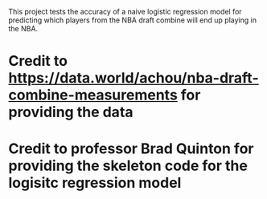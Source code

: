 This project tests the accuracy of a naive logistic regression model for predicting which players from the NBA draft combine will end up playing in the NBA.

# Credit to https://data.world/achou/nba-draft-combine-measurements for providing the data
# Credit to professor Brad Quinton for providing the skeleton code for the logisitc regression model
